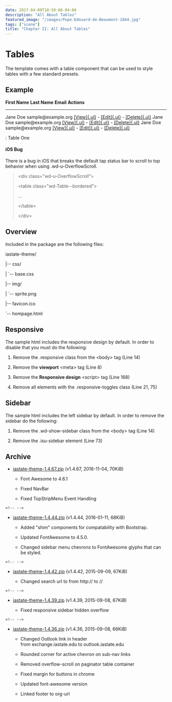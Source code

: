 ```yaml
---
date: 2017-04-09T10:58:08-04:00
description: "All About Tables"
featured_image: "/images/Pope-Edouard-de-Beaumont-1844.jpg"
tags: ["scene"]
title: "Chapter II: All About Tables"
---
```


# Tables

The template comes with a table component that can be used to style
tables with a few standard presets.

## Example

  **First Name**   **Last Name**   **Email**             **Actions**
  ---------------- --------------- --------------------- ----------------------------------------------------------------------------------------------------------------------------------------------------------------------------------------
  Jane             Doe             sample\@example.org   [[View]{.ul}](https://www.sample.iastate.edu/docs/tables/) - [[Edit]{.ul}](https://www.sample.iastate.edu/docs/tables/) - [[Delete]{.ul}](https://www.sample.iastate.edu/docs/tables/)
  Jane             Doe             sample\@example.org   [[View]{.ul}](https://www.sample.iastate.edu/docs/tables/) - [[Edit]{.ul}](https://www.sample.iastate.edu/docs/tables/) - [[Delete]{.ul}](https://www.sample.iastate.edu/docs/tables/)
  Jane             Doe             sample\@example.org   [[View]{.ul}](https://www.sample.iastate.edu/docs/tables/) - [[Edit]{.ul}](https://www.sample.iastate.edu/docs/tables/) - [[Delete]{.ul}](https://www.sample.iastate.edu/docs/tables/)

  : Table One

#### iOS Bug

There is a bug in iOS that breaks the default tap status bar to scroll
to top behavior when using .wd-u-OverflowScroll.

> \<div class=\"wd-u-OverflowScroll\"\>
>
> \<table class=\"wd-Table\--bordered\"\>
>
> \...
>
> \</table\>
>
> \</div\>

## Overview

Included in the package are the following files:

iastate-theme/

\|\-- css/

\| \`\-- base.css

\|\-- img/

\| \`\-- sprite.png

\|\-- favicon.ico

\`\-- hompage.html

## Responsive

The sample html includes the responsive design by default. In order to
disable that you must do the following:

1.  Remove the .responsive class from the \<body\> tag (Line 14)

2.  Remove the **viewport** \<meta\> tag (Line 8)

3.  Remove the **Responsive design** \<script\> tag (Line 168)

4.  Remove all elements with the .responsive-toggles class (Line 21, 75)

## Sidebar

The sample html includes the left sidebar by default. In order to remove
the sidebar do the following:

1.  Remove the .wd-show-sidebar class from the \<body\> tag (Line 14)

2.  Remove the .isu-sidebar element (Line 73)

## Archive

-   [iastate-theme-1.4.67.zip](https://www.sample.iastate.edu/download/html/dist/iastate-theme-1.4.67.zip) (v1.4.67,
    2016-11-04, 70KiB)

    -   Font Awesome to 4.6.1

    -   Fixed NavBar

    -   Fixed TopStripMenu Event Handling

```{=html}
<!-- -->
```
-   [iastate-theme-1.4.44.zip](https://www.sample.iastate.edu/download/html/dist/iastate-theme-1.4.44.zip) (v1.4.44,
    2016-01-11, 68KiB)

    -   Added \"shim\" components for compatability with Bootstrap.

    -   Updated FontAwesome to 4.5.0.

    -   Changed sidebar menu chevrons to FontAwesome glyphs that can be
        styled.

```{=html}
<!-- -->
```
-   [iastate-theme-1.4.42.zip](https://www.sample.iastate.edu/download/html/dist/iastate-theme-1.4.42.zip) (v1.4.42,
    2015-09-09, 67KiB)

    -   Changed search url to from http:// to //

```{=html}
<!-- -->
```
-   [iastate-theme-1.4.39.zip](https://www.sample.iastate.edu/download/html/dist/iastate-theme-1.4.39.zip) (v1.4.39,
    2015-09-08, 67KiB)

    -   Fixed responsive sidebar hidden overflow

```{=html}
<!-- -->
```
-   [iastate-theme-1.4.36.zip](https://www.sample.iastate.edu/download/html/dist/iastate-theme-1.4.36.zip) (v1.4.36,
    2015-09-08, 66KiB)

    -   Changed Outlook link in header
        from exchange.iastate.edu to outlook.iastate.edu

    -   Rounded corner for active chevron on sub-nav links

    -   Removed overflow-scroll on paginator table container

    -   Fixed margin for buttons in chrome

    -   Updated font-awesome version

    -   Linked footer to org-url
